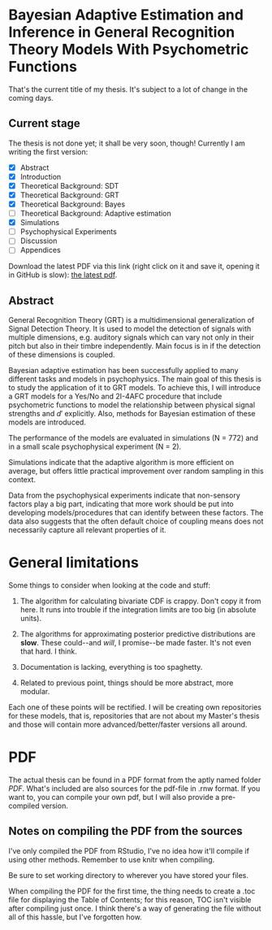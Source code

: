 # Bayesian Adaptive Estimation and Inference in General Recognition Theory Models With Psychometric Functions

That's the current title of my thesis. It's subject to a lot of change in the coming days. 

## Current stage

The thesis is not done yet; it shall be very soon, though! Currently I am writing the first version:

- [x] Abstract
- [x] Introduction
- [x] Theoretical Background: SDT
- [x] Theoretical Background: GRT
- [x] Theoretical Background: Bayes
- [ ] Theoretical Background: Adaptive estimation
- [x] Simulations
- [ ] Psychophysical Experiments
- [ ] Discussion
- [ ] Appendices

Download the latest PDF via this link (right click on it and save it, opening it in GitHub is slow): [the latest pdf](PDF/Main.pdf).

## Abstract

General Recognition Theory (GRT) is a multidimensional generalization of Signal Detection Theory. It is used to model the detection of signals with multiple dimensions, e.g. auditory signals which can vary not only in their pitch but also in their timbre independently. Main focus is in if the detection of these dimensions is coupled.

Bayesian adaptive estimation has been successfully applied to many different tasks and models in psychophysics. The main goal of this thesis is to study the application of it to GRT models. To achieve this, I will introduce a GRT models for a Yes/No and 2I-4AFC procedure that include psychometric functions to model the relationship between physical signal strengths and $d'$ explicitly. Also, methods for Bayesian estimation of these models are introduced.

The performance of the models are evaluated in simulations (N = 772) and in a small scale psychophysical experiment (N = 2).

Simulations indicate that the adaptive algorithm is more efficient on average, but offers little practical improvement over random sampling in this context. 

Data from the psychophysical experiments indicate that non-sensory factors play a big part, indicating that more work should be put into developing models/procedures that can identify between these factors. The data also suggests that the often default choice of coupling means does not necessarily capture all relevant properties of it. 

# General limitations 

Some things to consider when looking at the code and stuff:

1) The algorithm for calculating bivariate CDF is crappy. Don't copy it from here. It runs into trouble if the integration limits are too big (in absolute units). 

2) The algorithms for approximating posterior predictive distributions are **slow**. These could--and *will*, I promise--be made faster. It's not even that hard. I think.

3) Documentation is lacking, everything is too spaghetty.

4) Related to previous point, things should be more abstract, more modular. 

Each one of these points will be rectified. I will be creating own repositories for these models, that is, repositories that are not about my Master's thesis and those will contain more advanced/better/faster versions all around.  

# PDF

The actual thesis can be found in a PDF format from the aptly named folder *PDF*. What's included are also sources for the pdf-file in .rnw format. If you want to, you can compile your own pdf, but I will also provide a pre-compiled version.

## Notes on compiling the PDF from the sources

I've only compiled the PDF from RStudio, I've no idea how it'll compile if using other methods. Remember to use knitr when compiling. 

Be sure to set working directory to wherever you have stored your files. 

When compiling the PDF for the first time, the thing needs to create a .toc file for displaying the Table of Contents; for this reason, TOC isn't visible after compiling just once. I think there's a way of generating the file without all of this hassle, but I've forgotten how.

